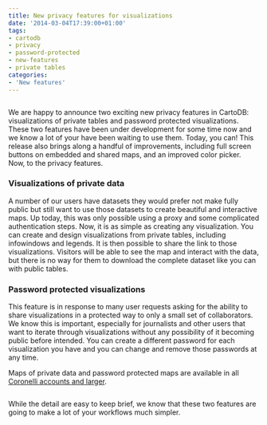 ```yaml
---
title: New privacy features for visualizations
date: '2014-03-04T17:39:00+01:00'
tags:
- cartodb
- privacy
- password-protected
- new-features
- private tables
categories:
- 'New features'
---
```


<img src="http://i.imgur.com/y8asLnx.png" alt=""/>

We are happy to announce two exciting new privacy features in CartoDB: visualizations of private tables and password protected visualizations. These two features have been under development for some time now and we know a lot of your have been waiting to use them. Today, you can! This release also brings along a handful of improvements, including full screen buttons on embedded and shared maps, and an improved color picker. Now, to the privacy features.

### Visualizations of private data

A number of our users have datasets they would prefer not make fully public but still want to use those datasets to create beautiful and interactive maps. Up today, this was only possible using a proxy and some complicated authentication steps. Now, it is as simple as creating any visualization. You can create and design visualizations from private tables, including infowindows and legends. It is then possible to share the link to those visualizations. Visitors will be able to see the map and interact with the data, but there is no way for them to download the complete dataset like you can with public tables.

### Password protected visualizations

This feature is in response to many user requests asking for the ability to share visualizations in a protected way to only a small set of collaborators. We know this is important, especially for journalists and other users that want to iterate through visualizations without any possibility of it becoming public before intended. You can create a different password for each visualization you have and you can change and remove those passwords at any time.

Maps of private data and password protected maps are available in all <a href="http://cartodb.com/pricing">Coronelli accounts and larger</a>.

<img src="http://imgur.com/XwNSw6W.gif" alt=""/>

While the detail are easy to keep brief, we know that these two features are going to make a lot of your workflows much simpler.

